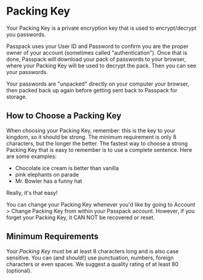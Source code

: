 # Packing Key

Your Packing Key is a private encryption key that is used to encrypt/decrypt you passwords.

Passpack uses your User ID and Password to confirm you are the proper owner of your account \(sometimes called "authentication"\). Once that is done, Passpack will download your pack of passwords to your browser, where your Packing Key will be used to decrypt the pack. Then you can see your passwords.

Your passwords are "unpacked" directly on your computer your browser, then packed back up again before getting sent back to Passpack for storage.

## **How to Choose a Packing Key**

When choosing your Packing Key, remember: this is the key to your kingdom, so it should be strong. The minimum requirement is only 8 characters, but the longer the better. The fastest way to choose a strong Packing Key that is easy to remember is to use a complete sentence. Here are some examples:

* Chocolate ice cream is better than vanilla
* pink elephants on parade
* Mr. Bowler has a funny hat

Really, it's that easy!

You can change your Packing Key whenever you'd like by going to Account &gt; Change Packing Key from within your Passpack account. However, if you forget your Packing Key, it CAN NOT be recovered or reset.

## Minimum Requirements

Your _Packing Key_ must be at least 8 characters long and is also case sensitive. You can \(and should!\) use punctuation, numbers, foreign characters or even spaces. We suggest a quality rating of at least 80 \(optional\).



